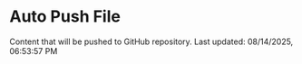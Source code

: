 # Auto Push File

Content that will be pushed to GitHub repository.
Last updated: 08/14/2025, 06:53:57 PM